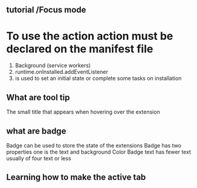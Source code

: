 ## tutorial /Focus mode
# To use the action action must be declared on the manifest file
1. Background (service workers) 
2. runtime.onInstalled.addEventListener
3. is used to set an  initial state or complete some tasks on installation

## What are tool tip
The small title that appears when hovering over the extension 



## what are badge 

Badge can be used to store the state of the extensions 
Badge has two properties one is the text and background Color
Badge text has fewer text usually of four text or less


## Learning how to make the active tab